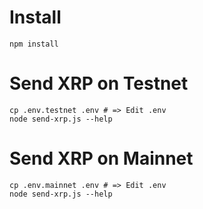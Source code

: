 # Install
```
npm install
```

# Send XRP on Testnet
```
cp .env.testnet .env # => Edit .env
node send-xrp.js --help
```

# Send XRP on Mainnet
```
cp .env.mainnet .env # => Edit .env
node send-xrp.js --help
```
